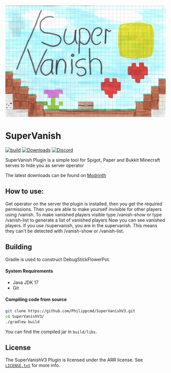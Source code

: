 ![](https://raw.githubusercontent.com/Philippcmd/SuperVanishV3/refs/heads/master/super-vanish_icon.png "Banner")
# SuperVanish

[![build](https://img.shields.io/github/actions/workflow/status/PhilippCMD/SuperVanishV3/gradle.yml)](https://github.com/Philippcmd/SuperVanishV3/actions)
[![Downloads](https://img.shields.io/modrinth/dt/rabHya7R)](https://modrinth.com/plugin/supervanish/versions)
[![Discord](https://img.shields.io/discord/1221168987585642586?style=flat&logo=discord&label=discord)](https://discord.com/invite/rxgC2BZT64)

SuperVanish Plugin is a simple tool for Spigot, Paper and Bukkit Minecraft serves to hide you as server operator

The latest downloads can be found on [Modrinth](https://modrinth.com/plugin/supervanish/versions) 

## How to use:

Get operator on the server the plugin is installed, then you get the required permissions. Then you are able to make yourself invisible for other players using /vanish. To make vanished players visible type /vanish-show or type /vanish-list to generate a list of vanished players Now you can see vanished players. If you use /supervanish, you are in the supervanish. This means they can't be detected with /vanish-show or /vanish-list.



## Building
Gradle is used to construct DebugStickFlowerPot.

#### System Requirements
* Java JDK 17 
* Git

#### Compiling code from source
```sh
git clone https://github.com/Philippcmd/SuperVanishV3.git
cd SuperVanishV3/
./gradlew build
```

You can find the compiled jar in `build/libs`.


## License
The SuperVanishV3 Plugin is licensed under the ARR license. See [`LICENSE.txt`](https://github.com/Philippcmd/SuperVanishV3/blob/master/LICENSE.txt) for more info.
